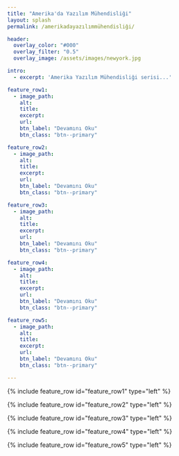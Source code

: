 ```yaml
---
title: "Amerika'da Yazılım Mühendisliği"
layout: splash
permalink: /amerikadayazılımmühendisliği/

header:
  overlay_color: "#000"
  overlay_filter: "0.5"
  overlay_image: /assets/images/newyork.jpg

intro:
  - excerpt: 'Amerika Yazılım Mühendisliği serisi...'

feature_row1:
  - image_path:
    alt:
    title:
    excerpt:
    url:
    btn_label: "Devamını Oku"
    btn_class: "btn--primary"

feature_row2:
  - image_path:
    alt:
    title:
    excerpt:
    url:
    btn_label: "Devamını Oku"
    btn_class: "btn--primary"

feature_row3:
  - image_path:
    alt:
    title:
    excerpt:
    url:
    btn_label: "Devamını Oku"
    btn_class: "btn--primary"

feature_row4:
  - image_path:
    alt:
    title:
    excerpt:
    url:
    btn_label: "Devamını Oku"
    btn_class: "btn--primary"

feature_row5:
  - image_path:
    alt:
    title:
    excerpt:
    url:
    btn_label: "Devamını Oku"
    btn_class: "btn--primary"

---
```


{% include feature_row id="feature_row1" type="left" %}

{% include feature_row id="feature_row2" type="left" %}

{% include feature_row id="feature_row3" type="left" %}

{% include feature_row id="feature_row4" type="left" %}

{% include feature_row id="feature_row5" type="left" %}
